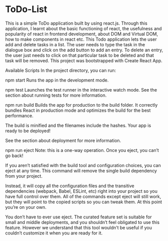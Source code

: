 # ToDo-List
This is a simple ToDo application built by using react.js. Through this application, I learnt about the basic functioning of react, the usefulness and popularity of react in frontend development, about DOM and Virtual DOM, how to make components in react etc.
This Todo application lets the user add and delete tasks in a list. The user needs to type the task in the dialogue box and click on the  add button to add an entry. To delete an entry, the user just needs to click on that particular task to be deleted and that task will be removed.
This project was bootstrapped with Create React App.

Available Scripts
In the project directory, you can run:

npm start
Runs the app in the development mode.

npm test
Launches the test runner in the interactive watch mode.
See the section about running tests for more information.

npm run build
Builds the app for production to the build folder.
It correctly bundles React in production mode and optimizes the build for the best performance.

The build is minified and the filenames include the hashes.
Your app is ready to be deployed!

See the section about deployment for more information.

npm run eject
Note: this is a one-way operation. Once you eject, you can’t go back!

If you aren’t satisfied with the build tool and configuration choices, you can eject at any time. This command will remove the single build dependency from your project.

Instead, it will copy all the configuration files and the transitive dependencies (webpack, Babel, ESLint, etc) right into your project so you have full control over them. All of the commands except eject will still work, but they will point to the copied scripts so you can tweak them. At this point you’re on your own.

You don’t have to ever use eject. The curated feature set is suitable for small and middle deployments, and you shouldn’t feel obligated to use this feature. However we understand that this tool wouldn’t be useful if you couldn’t customize it when you are ready for it.
